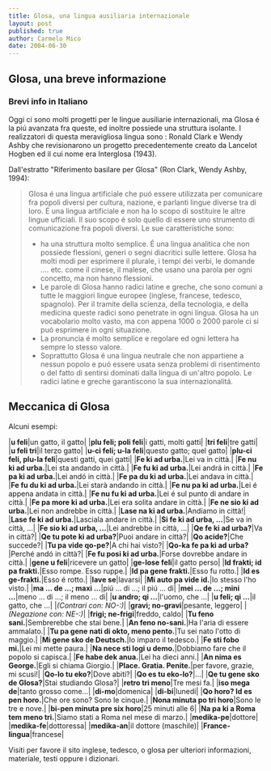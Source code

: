 ```yaml
---
title: Glosa, una lingua ausiliaria internazionale
layout: post
published: true
author: Carmelo Mico
date: 2004-06-30
---
```


## Glosa, una breve informazione 

### Brevi info in Italiano


Oggi ci sono molti progetti per le lingue ausiliarie internazionali, ma Glosa é la piú avanzata fra queste, ed inoltre possiede una struttura isolante. I realizzatori di questa meravigliosa lingua sono : Ronald Clark e Wendy Ashby che revisionarono un progetto precedentemente creato da Lancelot Hogben ed il cui nome era Interglosa (1943).

 

Dall'estratto "Riferimento basilare per Glosa" (Ron Clark, Wendy Ashby, 1994):

> Glosa é una lingua artificiale che puó essere utilizzata per comunicare fra popoli diversi per cultura, nazione, e parlanti lingue diverse tra di loro. É una lingua artificiale e non ha lo scopo di sostituire le altre lingue ufficiali. Il suo scopo é solo quello di essere uno strumento di comunicazione fra popoli diversi.
> Le sue caratteristiche sono:
> * ha una struttura molto semplice. É una lingua analitica che non possiede flessioni, generi o segni diacritici sulle lettere. Glosa ha molti modi per esprimere il plurale, i tempi dei verbi, le domande .... etc. come il cinese, il malese, che usano una parola per ogni concetto, ma non hanno flessioni.
> * Le parole di Glosa hanno radici latine e greche, che sono comuni a tutte le maggiori lingue europee (inglese, francese, tedesco, spagnolo). Per il tramite della scienza, della tecnologia, e della medicina queste radici sono penetrate in ogni lingua. Glosa ha un vocabolario molto vasto, ma con appena 1000 o 2000 parole ci si puó esprimere in ogni situazione.
> * La pronuncia é molto semplice e regolare ed ogni lettera ha sempre lo stesso valore.
> * Soprattutto Glosa é una lingua neutrale che non appartiene a nessun popolo e puó essere usata senza problemi di risentimento o del fatto di sentirsi dominati dalla lingua di un'altro popolo. Le radici latine e greche garantiscono la sua internazionalitá.


## Meccanica di Glosa

Alcuni esempi:

|**u feli**|un gatto, il gatto|
|**plu feli; poli feli**|i gatti, molti gatti|
|**tri feli**|tre gatti|
|**u feli tri**|il terzo gatto|
|**u-ci feli; u-la feli**|questo gatto; quel gatto|
|**plu-ci feli, plu-la feli**|questi gatti, quei gatti|
|**Fe ki ad urba.**|Lei va in città.|
|**Fe nu ki ad urba.**|Lei sta andando in città.|
|**Fe fu ki ad urba.**|Lei andrá in città.|
|**Fe pa ki ad urba.**|Lei andó in città.|
|**Fe pa du ki ad urba.**|Lei andava in città.|
|**Fe fu du ki ad urba.**|Lei starà andando in città.|
|**Fe nu pa ki ad urba.**|Lei é appena andata in città.|
|**Fe nu fu ki ad urba.**|Lei é sul punto di andare in città.|
|**Fe pa more ki ad urba.**|Lei era solita andare in città.|
|**Fe ne sio ki ad urba.**|Lei non andrebbe in città.|
|**Lase na ki ad urba.**|Andiamo in città!|
|**Lase fe ki ad urba.**|Lasciala andare in città.|
|**Si fe ki ad urba, ...**|Se va in città, ...|
|**Fe sio ki ad urba, ...**|Lei andrebbe in città, ...|
|**Qe fe ki ad urba?**|Va in città?|
|**Qe tu pote ki ad urba?**|Puoi andare in città?|
|**Qo acide?**|Che succede?|
|**Tu pa vide qo-pe?**|A chi hai visto?|
|**Qo-ka fe pa ki ad urba?**|Perché andó in città?|
|**Fe fu posi ki ad urba.**|Forse dovrebbe andare in città.|
|**gene u feli**|ricevere un gatto|
|**ge-lose feli**|il gatto perso|
|**Id frakti; id pa frakti.**|Esso rompe. Esso ruppe.|
|**Id pa gene frakti.**|Esso fu rotto.|
|**Id es ge-frakti.**|Esso é rotto.|
|**lave se**|lavarsi|
|**Mi auto pa vide id.**|Io stesso l'ho visto.|
|**ma ... de ...; maxi ...**|piú ... di ...; il piú ... di|
|**mei ... de ...; mini ...**|meno ... di ...; il meno ... di|
|**u andro; qi ...**|l'uomo, che ...|
|**u feli; qi ...**|il gatto, che ...|
|_(Contrari con: NO-:)_|
|**gravi; no-gravi**|pesante, leggero|
|_(Negazione con: NE-:)_|
|**frigi; ne-frigi**|freddo, caldo|
|**Tu feno sani.**|Sembrerebbe che stai bene.|
|**An feno no-sani.**|Ha l'aria di essere ammalato.|
|**Tu pa gene nati di okto, meno pento.**|Tu sei nato l'otto di maggio.|
|**Mi gene sko de Deutsch.**|Io imparo il tedesco.|
|**Fe sti fobo mi.**|Lei mi mette paura.|
|**Na nece sti logi u demo.**|Dobbiamo fare che il popolo si capisca.|
|**Fe habe dek anua.**|Lei ha dieci anni.|
|**An nima es George.**|Egli si chiama Giorgio.|
|**Place. Gratia. Penite.**|per favore, grazie, mi scusi!|
|**Qo-lo tu eko?**|Dove abiti?|
|**Qo es tu eko-lo?**|...|
|**Qe tu gene sko de Glosa?**|Stai studiando Glosa?|
|**retro tri meno**|Tre mesi fa.|
|**iso mega de**|tanto grosso come...|
|**di-mo**|domenica|
|**di-bi**|lunedí|
|**Qo horo? Id es pen horo.**|Che ore sono? Sono le cinque.|
|**Nona minuta po tri horo**|Sono le tre e nove.|
|**bi-pen minuta pre six horo**|25 minuti alle 6|
|**Na pa ki a Roma tem meno tri.**|Siamo stati a Roma nel mese di marzo.|
|**medika-pe**|dottore|
|**medika-fe**|dottoressa|
|**medika-an**|il dottore (maschile)|
|**France-lingua**|francese|


Visiti per favore il sito inglese, tedesco, o glosa per ulteriori informazioni, materiale, testi oppure i dizionari.
